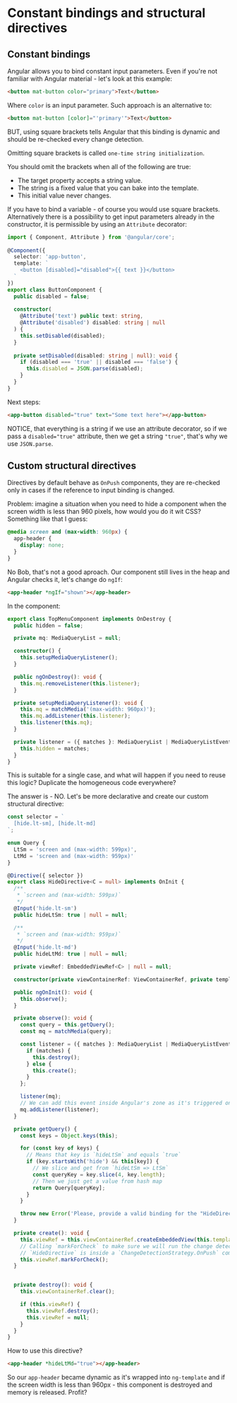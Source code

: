 # Constant bindings and structural directives

## Constant bindings

Angular allows you to bind constant input parameters. Even if you're not familiar with Angular material - let's look at this example:

```html
<button mat-button color="primary">Text</button>
```

Where `color` is an input parameter. Such approach is an alternative to:

```html
<button mat-button [color]="'primary'">Text</button>
```

BUT, using square brackets tells Angular that this binding is dynamic and should be re-checked every change detection.

Omitting square brackets is called `one-time string initialization`.

You should omit the brackets when all of the following are true:

* The target property accepts a string value.
* The string is a fixed value that you can bake into the template.
* This initial value never changes.

If you have to bind a variable - of course you would use square brackets. Alternatively there is a possibility to get input parameters already in the constructor, it is permissible by using an `Attribute` decorator:

```typescript
import { Component, Attribute } from '@angular/core';
 
@Component({
  selector: 'app-button',
  template: `
    <button [disabled]="disabled">{{ text }}</button>
  `
})
export class ButtonComponent {
  public disabled = false;
 
  constructor(
    @Attribute('text') public text: string,
    @Attribute('disabled') disabled: string | null
  ) {
    this.setDisabled(disabled);
  }
 
  private setDisabled(disabled: string | null): void {
    if (disabled === 'true' || disabled === 'false') {
      this.disabled = JSON.parse(disabled);
    }
  }
}
```

Next steps:

```html
<app-button disabled="true" text="Some text here"></app-button>
```

NOTICE, that everything is a string if we use an attribute decorator, so if we pass a `disabled="true"` attribute, then we get a string `"true"`, that's why we use `JSON.parse`.

## Custom structural directives

Directives by default behave as `OnPush` components, they are re-checked only in cases if the reference to input binding is changed.

Problem: imagine a situation when you need to hide a component when the screen width is less than 960 pixels, how would you do it wit CSS? Something like that I guess:

```css
@media screen and (max-width: 960px) {
  app-header {
    display: none;
  }
}
```

No Bob, that's not a good aproach. Our component still lives in the heap and Angular checks it, let's change do `ngIf`:

```html
<app-header *ngIf="shown"></app-header>
```

In the component:

```typescript
export class TopMenuComponent implements OnDestroy {
  public hidden = false;

  private mq: MediaQueryList = null;

  constructor() {
    this.setupMediaQueryListener();
  }

  public ngOnDestroy(): void {
    this.mq.removeListener(this.listener);
  }

  private setupMediaQueryListener(): void {
    this.mq = matchMedia('(max-width: 960px)');
    this.mq.addListener(this.listener);
    this.listener(this.mq);
  }

  private listener = ({ matches }: MediaQueryList | MediaQueryListEvent): void => {
    this.hidden = matches;
  }
}
```

This is suitable for a single case, and what will happen if you need to reuse this logic? Duplicate the homogeneous code everywhere?

The answer is - NO. Let's be more declarative and create our custom structural directive:

```typescript
const selector = `
  [hide.lt-sm], [hide.lt-md]
`;

enum Query {
  LtSm = 'screen and (max-width: 599px)',
  LtMd = 'screen and (max-width: 959px)'
}

@Directive({ selector })
export class HideDirective<C = null> implements OnInit {
  /**
   * `screen and (max-width: 599px)`
   */
  @Input('hide.lt-sm')
  public hideLtSm: true | null = null;

  /**
   * `screen and (max-width: 959px)`
   */
  @Input('hide.lt-md')
  public hideLtMd: true | null = null;

  private viewRef: EmbeddedViewRef<C> | null = null;

  constructor(private viewContainerRef: ViewContainerRef, private templateRef: TemplateRef<C>) {}

  public ngOnInit(): void {
    this.observe();
  }

  private observe(): void {
    const query = this.getQuery();
    const mq = matchMedia(query);

    const listener = ({ matches }: MediaQueryList | MediaQueryListEvent) => {
      if (matches) {
        this.destroy();
      } else {
        this.create();
      }
    };

    listener(mq);
    // We can add this event inside Angular's zone as it's triggered only 1-2 times
    mq.addListener(listener);
  }

  private getQuery() {
    const keys = Object.keys(this);

    for (const key of keys) {
      // Means that key is `hideLtSm` and equals `true`
      if (key.startsWith('hide') && this[key]) {
        // We slice and get from `hideLtSm => LtSm`
        const queryKey = key.slice(4, key.length);
        // Then we just get a value from hash map
        return Query[queryKey];
      }
    }

    throw new Error('Please, provide a valid binding for the "HideDirective"!');
  }

  private create(): void {
    this.viewRef = this.viewContainerRef.createEmbeddedView(this.templateRef);
    // Calling `markForCheck` to make sure we will run the change detection when the
    // `HideDirective` is inside a `ChangeDetectionStrategy.OnPush` component
    this.viewRef.markForCheck();
  }


  private destroy(): void {
    this.viewContainerRef.clear();

    if (this.viewRef) {
      this.viewRef.destroy();
      this.viewRef = null;
    }
  }
}
```

How to use this directive?

```html
<app-header *hideLtMd="true"></app-header>
```

So our `app-header` became dynamic as it's wrapped into `ng-template` and if the screen width is less than 960px - this component is destroyed and memory is released. Profit?
